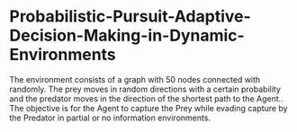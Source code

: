 # Probabilistic-Pursuit-Adaptive-Decision-Making-in-Dynamic-Environments
The environment consists of a graph with 50 nodes connected with randomly. The prey moves in random directions with a certain probability and the predator moves in the direction of the shortest path to the Agent.. The objective is for the Agent to capture the Prey while evading capture by the Predator in partial or no information environments.
